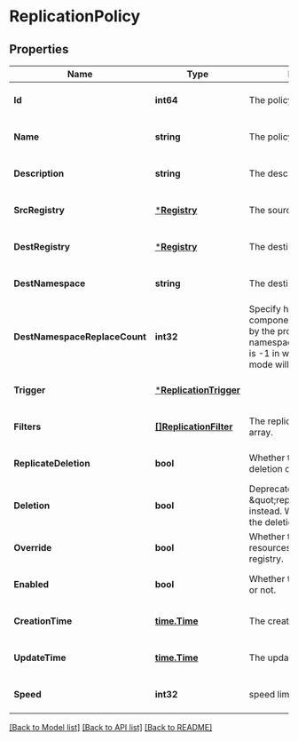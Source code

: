 # ReplicationPolicy

## Properties
Name | Type | Description | Notes
------------ | ------------- | ------------- | -------------
**Id** | **int64** | The policy ID. | [optional] [default to null]
**Name** | **string** | The policy name. | [optional] [default to null]
**Description** | **string** | The description of the policy. | [optional] [default to null]
**SrcRegistry** | [***Registry**](Registry.md) | The source registry. | [optional] [default to null]
**DestRegistry** | [***Registry**](Registry.md) | The destination registry. | [optional] [default to null]
**DestNamespace** | **string** | The destination namespace. | [optional] [default to null]
**DestNamespaceReplaceCount** | **int32** | Specify how many path components will be replaced by the provided destination namespace. The default value is -1 in which case the legacy mode will be applied. | [optional] [default to null]
**Trigger** | [***ReplicationTrigger**](ReplicationTrigger.md) |  | [optional] [default to null]
**Filters** | [**[]ReplicationFilter**](ReplicationFilter.md) | The replication policy filter array. | [optional] [default to null]
**ReplicateDeletion** | **bool** | Whether to replicate the deletion operation. | [optional] [default to null]
**Deletion** | **bool** | Deprecated, use \&quot;replicate_deletion\&quot; instead. Whether to replicate the deletion operation. | [optional] [default to null]
**Override** | **bool** | Whether to override the resources on the destination registry. | [optional] [default to null]
**Enabled** | **bool** | Whether the policy is enabled or not. | [optional] [default to null]
**CreationTime** | [**time.Time**](time.Time.md) | The create time of the policy. | [optional] [default to null]
**UpdateTime** | [**time.Time**](time.Time.md) | The update time of the policy. | [optional] [default to null]
**Speed** | **int32** | speed limit for each task | [optional] [default to null]

[[Back to Model list]](../README.md#documentation-for-models) [[Back to API list]](../README.md#documentation-for-api-endpoints) [[Back to README]](../README.md)


